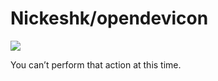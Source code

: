 # Nickeshk/opendevicon

![](https://github.githubassets.com/images/spinners/octocat-spinner-128.gif)

 You can’t perform that action at this time. 

